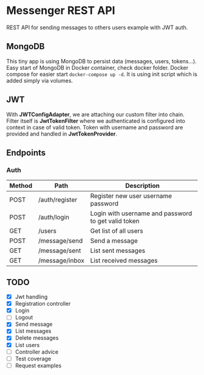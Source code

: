 # Messenger REST API
REST API for sending messages to others users example with JWT auth.
## MongoDB
This tiny app is using MongoDB to persist data (messages, users, tokens...).
Easy start of MongoDB in Docker container, check docker folder.
Docker compose for easier start `docker-compose up -d`. It is using init script which is added simply via volumes.

## JWT
With **JWTConfigAdapter**, we are attaching our custom filter into chain. Filter itself is **JwtTokenFilter** where we authenticated is configured into context in case of valid token. Token with username and password are provided and handled in **JwtTokenProvider**.


## Endpoints
### Auth
| Method  | Path | Description|
|-----|--------|----------|
| POST  | /auth/register | Register new user username password|
|POST|/auth/login|Login with username and password to get valid token|
|GET|/users|Get list of all users|
|POST| /message/send | Send a message |
|GET| /message/sent | List sent messages |
|GET| /message/inbox | List received messages |


## TODO
- [x] Jwt handling
- [x] Registration controller
- [x] Login
- [ ] Logout
- [x] Send message
- [x] List messages
- [x] Delete messages
- [x] List users
- [ ] Controller advice
- [ ] Test coverage
- [ ] Request examples